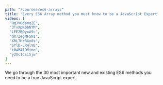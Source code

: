 ```yaml
---
path: "/courses/es6-arrays"
title: "Every ES6 Array method you must know to be a JavaScript Expert"
videos: [
  "HgJV0dpmqZE",
  "3TvXpKbbNYM",
  "LFE2BQyxA9c",
  "dX7ZegMFSNI",
  "XRL7HrRGo0s",
  "SYlb-LR4lVE",
  "t04M41OMino",
  "y2Xc1CsiSjw"
]
---
```


We go through the 30 most important new and existing ES6 methods you need to be a true JavaScript expert.